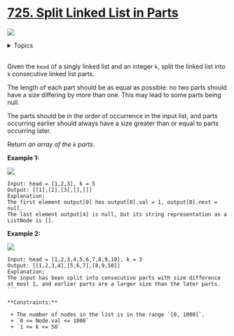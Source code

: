 # [725. Split Linked List in Parts](https://leetcode-cn.com/problems/split-linked-list-in-parts/)

![](https://img.shields.io/badge/Difficulty-Medium-F8AF40.svg)


<details>
<summary>Topics</summary>

* [`Linked List`](https://leetcode.com/tag/linked-list/)

</details>
<br />

Given the `head` of a singly linked list and an integer `k`, split the linked list into `k` consecutive linked list parts.

The length of each part should be as equal as possible: no two parts should have a size differing by more than one. This may lead to some parts being null.

The parts should be in the order of occurrence in the input list, and parts occurring earlier should always have a size greater than or equal to parts occurring later.

Return *an array of the `k` parts*.

**Example 1:**

![](https://assets.leetcode.com/uploads/2021/06/13/split1-lc.jpg)

```
Input: head = [1,2,3], k = 5
Output: [[1],[2],[3],[],[]]
Explanation:
The first element output[0] has output[0].val = 1, output[0].next = null.
The last element output[4] is null, but its string representation as a ListNode is [].
```

**Example 2:**

![](https://assets.leetcode.com/uploads/2021/06/13/split2-lc.jpg)

```
Input: head = [1,2,3,4,5,6,7,8,9,10], k = 3
Output: [[1,2,3,4],[5,6,7],[8,9,10]]
Explanation:
The input has been split into consecutive parts with size difference at most 1, and earlier parts are a larger size than the later parts.
``` 

**Constraints:**

 + The number of nodes in the list is in the range `[0, 1000]`.
 + `0 <= Node.val <= 1000`
 + `1 <= k <= 50`
